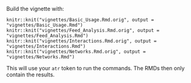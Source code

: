 Build the vignette with:

```
knitr::knit("vignettes/Basic_Usage.Rmd.orig", output = "vignettes/Basic_Usage.Rmd")
knitr::knit("vignettes/Feed_Analysis.Rmd.orig", output = "vignettes/Feed_Analysis.Rmd")
knitr::knit("vignettes/Interactions.Rmd.orig", output = "vignettes/Interactions.Rmd")
knitr::knit("vignettes/Networks.Rmd.orig", output = "vignettes/Networks.Rmd")
```

This will use your `atr` token to run the commands.
The RMDs then only contain the results.
